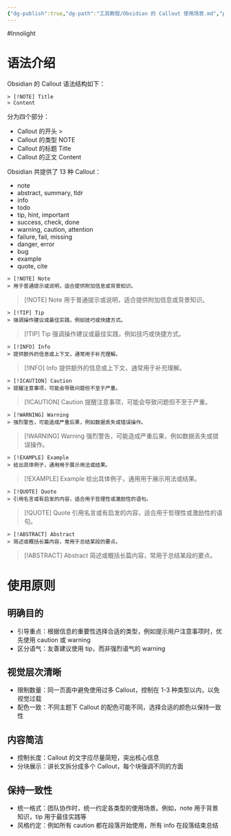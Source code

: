 ```yaml
---
{"dg-publish":true,"dg-path":"工具教程/Obsidian 的 Callout 使用场景.md","permalink":"/工具教程/Obsidian 的 Callout 使用场景/","created":"2025-02-14T14:03:51.156+08:00","updated":"2025-06-10T10:35:01.013+08:00"}
---
```


#Innolight

# 语法介绍

Obsidian 的 Callout 语法结构如下：

```
> [!NOTE] Title
> Content
```

分为四个部分：

- Callout 的开头 >
- Callout 的类型 NOTE
- Callout 的标题 Title
- Callout 的正文 Content

Obsidian 共提供了 13 种 Callout：

- note
- abstract, summary, tldr
- info
- todo
- tip, hint, important
- success, check, done
- warning, caution, attention
- failure, fail, missing
- danger, error
- bug
- example
- quote, cite

```
> [!NOTE] Note
> 用于普通提示或说明，适合提供附加信息或背景知识。
```

> [!NOTE] Note
> 用于普通提示或说明，适合提供附加信息或背景知识。


```
> [!TIP] Tip
> 强调操作建议或最佳实践，例如技巧或快捷方式。
```

> [!TIP] Tip
> 强调操作建议或最佳实践，例如技巧或快捷方式。


```
> [!INFO] Info
> 提供额外的信息或上下文，通常用于补充理解。
```

> [!INFO] Info
> 提供额外的信息或上下文，通常用于补充理解。


```
> [!ICAUTION] Caution
> 提醒注意事项，可能会导致问题但不至于严重。
```

> [!ICAUTION] Caution
> 提醒注意事项，可能会导致问题但不至于严重。


```
> [!WARNING] Warning
> 强烈警告，可能造成严重后果，例如数据丢失或错误操作。
```

> [!WARNING] Warning
> 强烈警告，可能造成严重后果，例如数据丢失或错误操作。


```
> [!EXAMPLE] Example
> 给出具体例子，通用用于展示用法或结果。
```

> [!EXAMPLE] Example
> 给出具体例子，通用用于展示用法或结果。


```
> [!QUOTE] Quote
> 引用名言或有启发的内容，适合用于哲理性或激励性的语句。
```

> [!QUOTE] Quote
> 引用名言或有启发的内容，适合用于哲理性或激励性的语句。


```
> [!ABSTRACT] Abstract
> 简述或概括长篇内容，常用于总结某段的要点。
```

> [!ABSTRACT] Abstract
> 简述或概括长篇内容，常用于总结某段的要点。

# 使用原则

## 明确目的

- 引导重点：根据信息的重要性选择合适的类型，例如提示用户注意事项时，优先使用 caution 或 warning
- 区分语气：友善建议使用 tip，而非强烈语气的 warning

## 视觉层次清晰

- 限制数量：同一页面中避免使用过多 Callout，控制在 1-3 种类型以内，以免视觉过载
- 配色一致：不同主题下 Callout 的配色可能不同，选择合适的颜色以保持一致性

## 内容简洁

- 控制长度：Callout 的文字应尽量简短，突出核心信息
- 分块展示：讲长文拆分成多个 Callout，每个块强调不同的方面
## 保持一致性

- 统一格式：团队协作时，统一约定各类型的使用场景。例如，note 用于背景知识，tip 用于最佳实践等
- 风格约定：例如所有 caution 都在段落开始使用，所有 info 在段落结束总结

